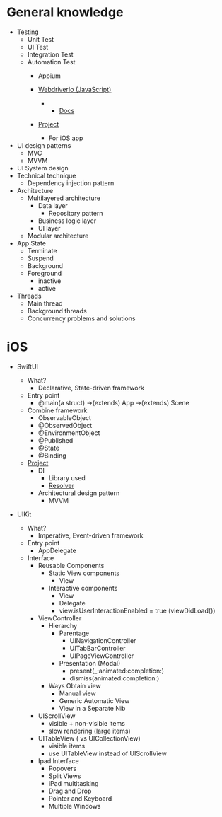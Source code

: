 # General knowledge

- Testing
  - Unit Test
  - UI Test
  - Integration Test
  - Automation Test
    - Appium
    - [WebdriverIo (JavaScript)](https://github.com/webdriverio/webdriverio)

      - - [Docs](https://webdriver.io/docs/gettingstarted)

    - [Project](https://github.com/huongtravo0910/appinum_example)
      - For iOS app
- UI design patterns
    - MVC
    - MVVM
- UI System design
- Technical technique
  - Dependency injection pattern
- Architecture
  - Multilayered architecture
    - Data layer
      - Repository pattern
    - Business logic layer
    - UI layer
  - Modular architecture
- App State
  - Terminate
  - Suspend
  - Background
  - Foreground
    - inactive
    - active
- Threads
  - Main thread
  - Background threads
  - Concurrency problems and solutions

# iOS

- SwiftUI
  - What?
    - Declarative, State-driven framework
  - Entry point
    - @main(a struct) ->(extends) App ->(extends) Scene
  - Combine framework
    - ObservableObject
    - @ObservedObject
    - @EnvironmentObject
    - @Published
    - @State
    - @Binding
  - [Project](https://github.com/huongtravo0910/MarvelAPIExample)
    - DI
      - Library used
      - [Resolver](https://github.com/hmlongco/Resolver)
    - Architectural design pattern
      - MVVM

- UIKit
  - What?
    - Imperative, Event-driven framework
  - Entry point
    - AppDelegate
  - Interface
    - Reusable Components
      - Static View components
        - View
      - Interactive components
        - View
        - Delegate
        - view.isUserInteractionEnabled = true (viewDidLoad())
    - ViewController
      - Hierarchy
        - Parentage
          - UINavigationController
          - UITabBarController
          - UIPageViewController
        - Presentation (Modal)
          - present(\_:animated:completion:)
          - dismiss(animated:completion:)
      - Ways Obtain view
        - Manual view
        - Generic Automatic View
        - View in a Separate Nib
    - UIScrollView
      - visible + non-visible items
      - slow rendering (large items)
    - UITableView ( vs UICollectionView)
      - visible items
      - use UITableView instead of UIScrollView
    - Ipad Interface
      - Popovers
      - Split Views
      - iPad multitasking
      - Drag and Drop
      - Pointer and Keyboard
      - Multiple Windows
